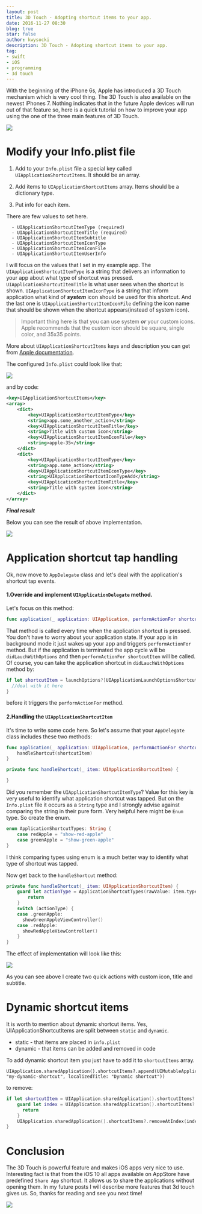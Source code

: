 ```yaml
---
layout: post
title: 3D Touch - Adopting shortcut items to your app.
date: 2016-11-27 08:30
blog: true
star: false
author: kwysocki
description: 3D Touch - Adopting shortcut items to your app.
tag:
- swift
- iOS
- programming
- 3d touch
---
```


With the beginning of the iPhone 6s, Apple has introduced a 3D Touch mechanism which is very cool thing. The 3D Touch is also available on
the newest iPhones 7. Nothing indicates that in the future Apple devices will run out of that feature so, here is a quick tutorial on how
to improve your app using the one of the three main features of 3D Touch.


![](https://github.com/kamwysoc/kamwysoc.github.io/blob/master/assets/posts/3dTouch/header.jpeg?raw=true)

# Modify your Info.plist file

1. Add to your  `Info.plist` file a special key called `UIApplicationShortcutItems`. It should be an array.

2. Add items to `UIApplicationShortcutItems` array. Items should be a dictionary type.

3. Put info for each item.

  There are few values to set here.

      - UIApplicationShortcutItemType (required)
      - UIApplicationShortcutItemTitle (required)
      - UIApplicationShortcutItemSubtitle
      - UIApplicationShortcutItemIconType
      - UIApplicationShortcutItemIconFile
      - UIApplicationShortcutItemUserInfo


  I will focus on the values that I set in my example app. The `UIApplicationShortcutItemType` is a string that delivers an information to your app about what type of shortcut was pressed.
  `UIApplicationShortcutItemTitle` is what user sees when the shortcut is shown. `UIApplicationShortcutItemIconType` is a string that inform application what kind of ***system***  icon should be used for this shortcut.
  And the last one is `UIApplicationShortcutItemIconFile` defining the icon name that should be shown when the shortcut appears(instead of system icon).

  > Important thing here is that you can use system ***or*** your custom icons. Apple recommends that the custom icon should be square, single color, and 35x35 points.

  More about `UIApplicationShortcutItems` keys and description you can get from [Apple documentation](https://developer.apple.com/library/content/documentation/General/Reference/InfoPlistKeyReference/Articles/iPhoneOSKeys.html#//apple_ref/doc/uid/TP40009252-SW1).

  The configured `Info.plist` could look like that:

  ![](https://raw.githubusercontent.com/kamwysoc/kamwysoc.github.io/master/assets/posts/3dTouch/info-plist.png)

  and by code:

```xml
<key>UIApplicationShortcutItems</key>
<array>
	<dict>
		<key>UIApplicationShortcutItemType</key>
		<string>app.some_another_action</string>
		<key>UIApplicationShortcutItemTitle</key>
		<string>Title with custom icon</string>
		<key>UIApplicationShortcutItemIconFile</key>
		<string>apple-35</string>
	</dict>
	<dict>
		<key>UIApplicationShortcutItemType</key>
		<string>app.some_action</string>
		<key>UIApplicationShortcutItemIconType</key>
		<string>UIApplicationShortcutIconTypeAdd</string>
		<key>UIApplicationShortcutItemTitle</key>
		<string>Title with system icon</string>
	</dict>
</array>
```

***Final result***

Below you can see the result of above implementation.

![](https://raw.githubusercontent.com/kamwysoc/kamwysoc.github.io/master/assets/posts/3dTouch/custom_system_icon.gif)

# Application shortcut tap handling

Ok, now move to `AppDelegate` class and let's deal with the application's shortcut tap events.

#### 1.Override and implement `UIApplicationDelegate` method.

Let's focus on this method:
```swift
func application(_ application: UIApplication, performActionFor shortcutItem: UIApplicationShortcutItem, completionHandler: @escaping (Bool) -> Swift.Void)
```

That method is called every time when the application shortcut is pressed. You don't have to worry about your application state. If your app is in background mode it just wakes up your app and triggers `performActionFor` method. But if the application is terminated the app cycle will be `didLauchWithOptions` and then `performActionFor shortcutItem` will be called.
Of course, you can take the application shortcut in `didLauchWithOptions` method by:

```swift
if let shortcutItem = launchOptions?[UIApplicationLaunchOptionsShortcutItemKey] as? UIApplicationShortcutItem {
  //deal with it here
}
```

before it triggers the `performActionFor` method.

#### 2.Handling the `UIApplicationShortcutItem`

It's time to write some code here. So let's assume that your `AppDelegate` class includes these two methods:

```swift
func application(_ application: UIApplication, performActionFor shortcutItem: UIApplicationShortcutItem, completionHandler: @escaping (Bool) -> Swift.Void) {
    handleShortcut(shortcutItem)
}

private func handleShortcut(_ item: UIApplicationShortcutItem) {

}
```

Did you remember the `UIApplicationShortcutItemType`? Value for this key is very useful to identify what application shortcut was tapped.
But on the `Info.plist` file it occurs as a `String` type and I strongly advise against comparing the string in their pure form.
Very helpful here might be `Enum` type. So create the enum.

```swift
enum ApplicationShortcutTypes: String {
    case redApple = "show-red-apple"
    case greenApple = "show-green-apple"
}
```

I think comparing types using enum is a much better way to identify what type of shortcut was tapped.

Now get back to the `handleShortcut` method:

```swift
private func handleShortcut(_ item: UIApplicationShortcutItem) {
    guard let actionType = ApplicationShortcutTypes(rawValue: item.type) else {
        return
    }
    switch (actionType) {
    case .greenApple:
      showGreenAppleViewController()
    case .redApple:
      showRedAppleViewController()
    }
}
```

The effect of implementation will look like this:

![](https://raw.githubusercontent.com/kamwysoc/kamwysoc.github.io/master/assets/posts/3dTouch/working_app.gif)

As you can see above I create two quick actions with custom icon, title and subtitle.

# Dynamic shortcut items

It is worth to mention about dynamic shortcut items. Yes, UIApplicationShortcutItems are split between `static` and `dynamic`.

- static - that items are placed in `info.plist`
- dynamic - that items can be added and removed in code

To add dynamic shortcut item you just have to add it to `shortcutItems` array.

```
UIApplication.sharedApplication().shortcutItems?.append(UIMutableApplicationShortcutItem(type: "my-dynamic-shortcut", localizedTitle: "Dynamic shortcut"))
```

to remove:

```swift
if let shortcutItem = UIApplication.sharedApplication().shortcutItems?.filter({ $0.type == "my-dynamic-shortcut" }).first {
    guard let index = UIApplication.sharedApplication().shortcutItems?.indexOf(shortcutItem) else {
      return
    }
    UIApplication.sharedApplication().shortcutItems?.removeAtIndex(index)
}
```

# Conclusion

The 3D Touch is powerful feature and makes iOS apps very nice to use. Interesting fact is that from the iOS 10 all apps available on AppStore have predefined `Share App` shortcut. It allows us to share the applications without opening them. In my future posts I will describe more features that 3d touch gives us. So, thanks for reading and see you next time!

![](https://raw.githubusercontent.com/kamwysoc/kamwysoc.github.io/master/assets/posts/3dTouch/share_app.gif)
